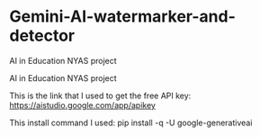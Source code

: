 # Gemini-AI-watermarker-and-detector
AI in Education NYAS project

AI in Education NYAS project

This is the link that I used to get the free API key: https://aistudio.google.com/app/apikey

This install command I used: pip install -q -U google-generativeai
